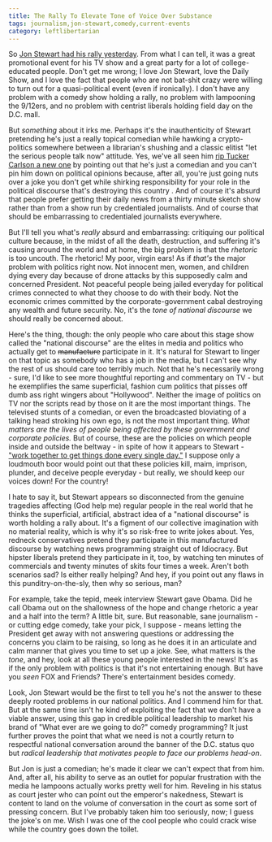 ```yaml
---
title: The Rally To Elevate Tone of Voice Over Substance
tags: journalism,jon-stewart,comedy,current-events
category: leftlibertarian
---
```


So [Jon Stewart had his rally yesterday](http://www.rallytorestoresanity.com/). From what I can tell, it was a great promotional event for his TV show and a great party for a lot of college-educated people. Don't get me wrong; I love Jon Stewart, love the Daily Show, and I love the fact that people who are not bat-shit crazy were willing to turn out for a quasi-political event (even if ironically). I don't have any problem with a comedy show holding a rally, no problem with lampooning the 9/12ers, and no problem with centrist liberals holding field day on the D.C. mall.

But _something_ about it irks me. Perhaps it's the inauthenticity of Stewart pretending he's just a really topical comedian while hawking a crypto-politics somewhere between a librarian's shushing and a classic elitist "let the serious people talk now" attitude. Yes, we've all seen him [rip Tucker Carlson a new one](http://www.youtube.com/watch?v=aFQFB5YpDZE) by pointing out that he's just a comedian and you can't pin him down on political opinions because, after all, you're just going nuts over a joke you don't get while shirking responsibility for your role in the political discourse that's destroying this country . And of course it's absurd that people prefer getting their daily news from a thirty minute sketch show rather than from a show run by credentialed journalists. And of course that should be embarrassing to credentialed journalists everywhere.

But I'll tell you what's _really_ absurd and embarrassing: critiquing our political culture because, in the midst of all the death, destruction, and suffering it's causing around the world and at home, the big problem is that the _rhetoric_ is too uncouth. The rhetoric! My poor, virgin ears! As if _that's_ the major problem with politics right now. Not innocent men, women, and children dying every day because of drone attacks by this supposedly calm and concerned President. Not peaceful people being jailed everyday for political crimes connected to what they choose to do with their body. Not the economic crimes committed by the corporate-government cabal destroying any wealth and future security. No, it's the _tone of national discourse_ we should really be concerned about.

Here's the thing, though: the only people who care about this stage show called the "national discourse" are the elites in media and politics who actually get to <s>manufacture</s> participate in it. It's natural for Stewart to linger on that topic as somebody who has a job in the media, but I can't see why the rest of us should care too terribly much. Not that he's necessarily wrong - sure, I'd like to see more thoughtful reporting and commentary on TV - but he exemplifies the same superficial, fashion cum politics that pisses off dumb ass right wingers about "Hollywood". Neither the image of politics on TV nor the scripts read by those on it are the most important things. The televised stunts of a comedian, or even the broadcasted bloviating of a talking head stroking his own ego, is not the most important thing. _What matters are the lives of people being affected by these government and corporate policies._ But of course, these are the policies on which people inside and outside the beltway - in spite of how it appears to Stewart - ["work together to get things done every single day."](http://www.examiner.com/celebrity-in-national/rally-to-restore-sanity-jon-stewart-s-closing-speech-full-text)
I suppose only a loudmouth boor would point out that these policies kill, maim, imprison, plunder, and deceive people everyday - but really, we should keep our voices down! For the country!

I hate to say it, but Stewart appears so disconnected from the genuine tragedies affecting (God help me) regular people in the real world that he thinks the superficial, artificial, abstract idea of a "national discourse" is worth holding a rally about. It's a figment of our collective imagination with no material reality, which is why it's so risk-free to write jokes about. Yes, redneck conservatives pretend they participate in this manufactured discourse by watching news programming straight out of Idiocracy. But hipster liberals pretend they participate in it, too, by watching ten minutes of commercials and twenty minutes of skits four times a week. Aren't both scenarios sad? Is either really helping? And hey, if you point out any flaws in this punditry-on-the-sly, then why so serious, man?

For example, take the tepid, meek interview Stewart gave Obama. Did he call Obama out on the shallowness of the hope and change rhetoric a year and a half into the term? A little bit, sure. But reasonable, sane journalism - or cutting edge comedy, take your pick, I suppose - means letting the President get away with not answering questions or addressing the concerns you claim to be raising, so long as he does it in an articulate and calm manner that gives you time to set up a joke. See, what matters is the _tone_, and hey, look at all these young people interested in the news! It's as if the only problem with politics is that it's not entertaining enough. But have you _seen_ FOX and Friends? There's entertainment besides comedy.

Look, Jon Stewart would be the first to tell you he's not the answer to these deeply rooted problems in our national politics. And I commend him for that. But at the same time isn't he kind of exploiting the fact that we don't have a viable answer, using this gap in credible political leadership to market his brand of "What ever are we going to do?" comedy programming? It just further proves the point that what we need is not a courtly return to respectful national conversation around the banner of the D.C. status quo but _radical leadership that motivates people to face our problems head-on_.

But Jon is just a comedian; he's made it clear we can't expect that from him. And, after all, his ability to serve as an outlet for popular frustration with the media he lampoons actually works pretty well for him. Reveling in his status as court jester who can point out the emperor's nakedness, Stewart is content to land on the volume of conversation in the court as some sort of pressing concern. But I've probably taken him too seriously, now; I guess the joke's on me. Wish I was one of the cool people who could crack wise while the country goes down the toilet.
